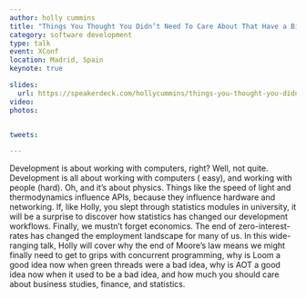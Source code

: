 ```yaml
---
author: holly cummins
title: "Things You Thought You Didn’t Need To Care About That Have a Big Impact On Your Job"
category: software development
type: talk
event: XConf
location: Madrid, Spain
keynote: true

slides:
  url: https://speakerdeck.com/hollycummins/things-you-thought-you-didnt-need-to-care-about-that-have-a-big-impact-on-your-job-cbc2b4d1-06d4-48a8-a185-a3f40a8db3ec
video:
photos:


tweets:

---
```


Development is about working with computers, right? Well, not quite. Development is all about working with computers (
easy), and working with people (hard). Oh, and it’s about physics. Things like the speed of light and thermodynamics
influence APIs, because they influence hardware and networking. If, like Holly, you slept through statistics modules in
university, it will be a surprise to discover how statistics has changed our development workflows. Finally, we mustn’t
forget economics. The end of zero-interest-rates has changed the employment landscape for many of us. In this
wide-ranging talk, Holly will cover why the end of Moore’s law means we might finally need to get to grips with
concurrent programming, why is Loom a good idea now when green threads were a bad idea, why is AOT a good idea now when
it used to be a bad idea, and how much you should care about business studies, finance, and statistics. 